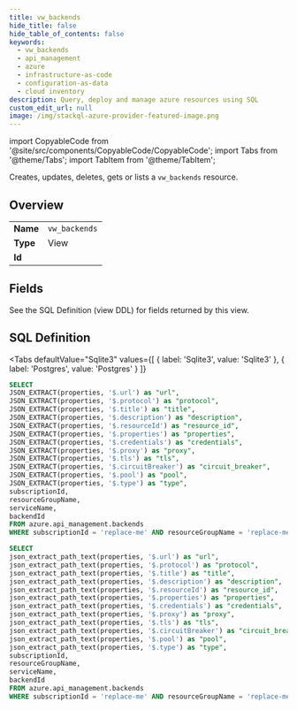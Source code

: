```yaml
--- 
title: vw_backends
hide_title: false
hide_table_of_contents: false
keywords:
  - vw_backends
  - api_management
  - azure
  - infrastructure-as-code
  - configuration-as-data
  - cloud inventory
description: Query, deploy and manage azure resources using SQL
custom_edit_url: null
image: /img/stackql-azure-provider-featured-image.png
---
```


import CopyableCode from '@site/src/components/CopyableCode/CopyableCode';
import Tabs from '@theme/Tabs';
import TabItem from '@theme/TabItem';

Creates, updates, deletes, gets or lists a <code>vw_backends</code> resource.

## Overview
<table><tbody>
<tr><td><b>Name</b></td><td><code>vw_backends</code></td></tr>
<tr><td><b>Type</b></td><td>View</td></tr>
<tr><td><b>Id</b></td><td><CopyableCode code="azure.api_management.vw_backends" /></td></tr>
</tbody></table>

## Fields

See the SQL Definition (view DDL) for fields returned by this view.

## SQL Definition

<Tabs
defaultValue="Sqlite3"
values={[
{ label: 'Sqlite3', value: 'Sqlite3' },
{ label: 'Postgres', value: 'Postgres' }
]}
>
<TabItem value="Sqlite3">

```sql
SELECT
JSON_EXTRACT(properties, '$.url') as "url",
JSON_EXTRACT(properties, '$.protocol') as "protocol",
JSON_EXTRACT(properties, '$.title') as "title",
JSON_EXTRACT(properties, '$.description') as "description",
JSON_EXTRACT(properties, '$.resourceId') as "resource_id",
JSON_EXTRACT(properties, '$.properties') as "properties",
JSON_EXTRACT(properties, '$.credentials') as "credentials",
JSON_EXTRACT(properties, '$.proxy') as "proxy",
JSON_EXTRACT(properties, '$.tls') as "tls",
JSON_EXTRACT(properties, '$.circuitBreaker') as "circuit_breaker",
JSON_EXTRACT(properties, '$.pool') as "pool",
JSON_EXTRACT(properties, '$.type') as "type",
subscriptionId,
resourceGroupName,
serviceName,
backendId
FROM azure.api_management.backends
WHERE subscriptionId = 'replace-me' AND resourceGroupName = 'replace-me' AND serviceName = 'replace-me';
```

</TabItem>
<TabItem value="Postgres">

```sql
SELECT
json_extract_path_text(properties, '$.url') as "url",
json_extract_path_text(properties, '$.protocol') as "protocol",
json_extract_path_text(properties, '$.title') as "title",
json_extract_path_text(properties, '$.description') as "description",
json_extract_path_text(properties, '$.resourceId') as "resource_id",
json_extract_path_text(properties, '$.properties') as "properties",
json_extract_path_text(properties, '$.credentials') as "credentials",
json_extract_path_text(properties, '$.proxy') as "proxy",
json_extract_path_text(properties, '$.tls') as "tls",
json_extract_path_text(properties, '$.circuitBreaker') as "circuit_breaker",
json_extract_path_text(properties, '$.pool') as "pool",
json_extract_path_text(properties, '$.type') as "type",
subscriptionId,
resourceGroupName,
serviceName,
backendId
FROM azure.api_management.backends
WHERE subscriptionId = 'replace-me' AND resourceGroupName = 'replace-me' AND serviceName = 'replace-me';
```

</TabItem>
</Tabs>
